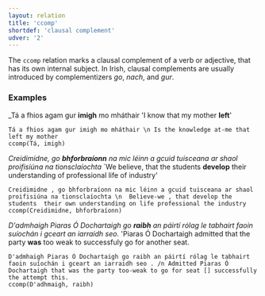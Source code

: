 ```yaml
---
layout: relation
title: 'ccomp'
shortdef: 'clausal complement'
udver: '2'
---
```


The `ccomp` relation marks a clausal complement of a verb or adjective, that has its own internal subject. In Irish, clausal complements are usually introduced by complementizers _go_, _nach_, and _gur_.

### Examples

_Tá a fhios agam gur <b>imigh</b> mo mháthair 'I know that my mother <b>left</b>'

~~~ sdparse
Tá a fhios agam gur imigh mo mháthair \n Is the knowledge at-me that left my mother
ccomp(Tá, imigh)
~~~

_Creidimidne, go <b>bhforbraíonn</b> na mic léinn a gcuid tuisceana ar shaol proifisiúna na tionsclaíochta_ `We believe, that the students <b>develop</b> their understanding of professional life of industry'

~~~ sdparse
Creidimidne , go bhforbraíonn na mic léinn a gcuid tuisceana ar shaol proifisiúna na tionsclaíochta \n  Believe-we , that develop the students  their own understanding on life professional the industry
ccomp(Creidimidne, bhforbraíonn)
~~~
 
_D'admhaigh Piaras Ó Dochartaigh go <b>raibh</b> an páirtí rólag le tabhairt faoin suíochán i gceart an iarraidh seo._ 'Piaras Ó Dochartaigh admitted that the party <b>was</b> too weak to successfuly go for another seat.

~~~ sdparse
D'admhaigh Piaras Ó Dochartaigh go raibh an páirtí rólag le tabhairt faoin suíochán i gceart an iarraidh seo . /n Admitted Piaras Ó Dochartaigh that was the party too-weak to go for seat [] successfully the attempt this. 
ccomp(D'adhmaigh, raibh)
~~~
